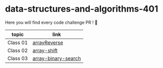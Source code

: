 # data-structures-and-algorithms-401

Here you will find every code challenge PR ! 💙

 topic          | link  |
| ------------- | ------------- |
| Class 01 |  [arrayReverse](https://github.com/Reham-401-advanced-javascript/data-structures-and-algorithms-401/pull/1)  |
| Class 02 | [array-shift](https://github.com/Reham-401-advanced-javascript/data-structures-and-algorithms-401/pull/5)  |
| Class 03 | [array-binary-search](https://github.com/Reham-401-advanced-javascript/data-structures-and-algorithms-401/pull/6)  |

